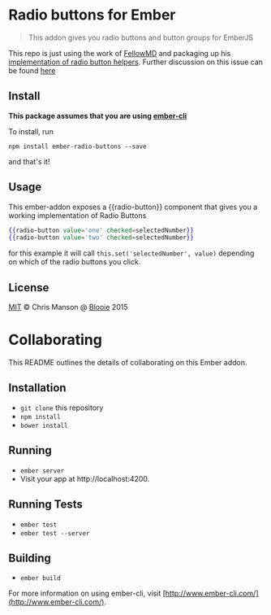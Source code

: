 # Radio buttons for Ember

> This addon gives you radio buttons and button groups for EmberJS

This repo is just using the work of [FellowMD](https://gist.github.com/FellowMD) and packaging up his [implementation of radio button helpers](https://gist.github.com/FellowMD/7973c9bec27f0e0a3508). Further discussion on this issue can be found [here](https://github.com/emberjs/ember.js/pull/4352)

## Install

**This package assumes that you are using [ember-cli](http://ember-cli.com)**

To install, run

```
npm install ember-radio-buttons --save
```

and that's it!

## Usage
This ember-addon exposes a {{radio-button}} component that gives you a working implementation of Radio Buttons

```hbs
{{radio-button value='one' checked=selectedNumber}}
{{radio-button value='two' checked=selectedNumber}}
```
for this example it will call ```this.set('selectedNumber', value)``` depending on which of the radio buttons you click.

## License

[MIT](http://opensource.org/licenses/MIT) © Chris Manson @ [Blooie](http://bloo.ie) 2015


# Collaborating
This README outlines the details of collaborating on this Ember addon.

## Installation

* `git clone` this repository
* `npm install`
* `bower install`

## Running

* `ember server`
* Visit your app at http://localhost:4200.

## Running Tests

* `ember test`
* `ember test --server`

## Building

* `ember build`

For more information on using ember-cli, visit [http://www.ember-cli.com/](http://www.ember-cli.com/).
